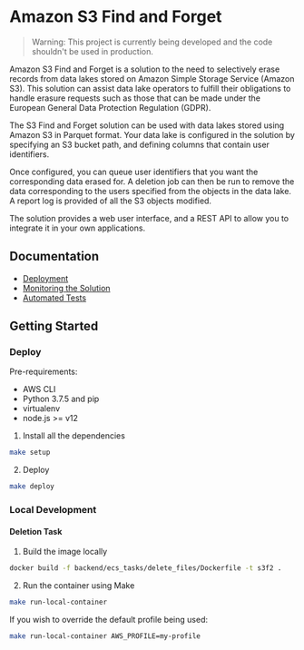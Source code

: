 Amazon S3 Find and Forget
=========================

> Warning: This project is currently being developed and the code shouldn't be used in production.

Amazon S3 Find and Forget is a solution to the need to selectively erase
records from data lakes stored on Amazon Simple Storage Service (Amazon S3).
This solution can assist data lake operators to fulfill their obligations to
handle erasure requests such as those that can be made under the European
General Data Protection Regulation (GDPR).

The S3 Find and Forget solution can be used with data lakes stored using Amazon
S3 in Parquet format. Your data lake is configured in the solution by
specifying an S3 bucket path, and defining columns that contain user identifiers.

Once configured, you can queue user identifiers that you want the corresponding
data erased for. A deletion job can then be run to remove the data
corresponding to the users specified from the objects in the data lake. A
report log is provided of all the S3 objects modified.

The solution provides a web user interface, and a REST API to allow you to
integrate it in your own applications.

## Documentation
- [Deployment](#deploy)
- [Monitoring the Solution](docs/MONITORING.md)
- [Automated Tests](docs/TESTING.md)

## Getting Started

### Deploy

Pre-requirements:
* AWS CLI
* Python 3.7.5 and pip
* virtualenv
* node.js >= v12

1. Install all the dependencies

```bash
make setup
```

2. Deploy

```bash
make deploy
```

### Local Development

#### Deletion Task
1. Build the image locally
```bash
docker build -f backend/ecs_tasks/delete_files/Dockerfile -t s3f2 .
```

2. Run the container using Make
```bash
make run-local-container
```
If you wish to override the default profile being used:
```bash
make run-local-container AWS_PROFILE=my-profile
```
